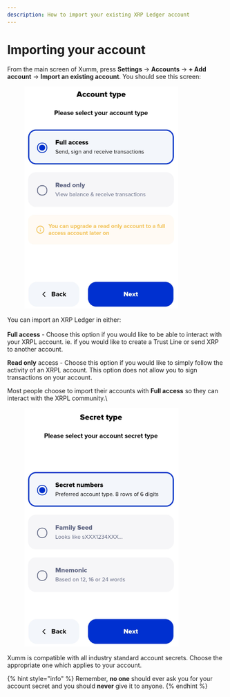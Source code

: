 ```yaml
---
description: How to import your existing XRP Ledger account
---
```


# Importing your account

From the main screen of Xumm, press **Settings** -> **Accounts** -> **+ Add account** -> **Import an existing account**. You should see this screen:

<figure><img src="../.gitbook/assets/Account type.png" alt=""><figcaption></figcaption></figure>

You can import an XRP Ledger in either:\
\
**Full access** - Choose this option if you would like to be able to interact with your XRPL account. ie. if you would like to create a Trust Line or send XRP to another account.

**Read only** access - Choose this option if you would like to simply follow the activity of an XRPL account. This option does not allow you to sign transactions on your account.&#x20;

Most people choose to import their accounts with **Full access** so they can interact with the XRPL community.\


<figure><img src="../.gitbook/assets/Secret type.png" alt=""><figcaption></figcaption></figure>

Xumm is compatible with all industry standard account secrets. Choose the appropriate one which applies to your account.

{% hint style="info" %}
Remember, **no one** should ever ask you for your account secret and you should **never** give it to anyone.&#x20;
{% endhint %}
